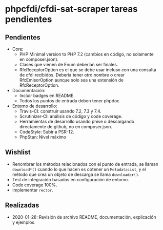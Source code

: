 # phpcfdi/cfdi-sat-scraper tareas pendientes

## Pendientes

- Core:
    - PHP Minimal version to PHP 7.2 (cambios en código, no solamente en composer.json).
    - Clases que vienen de Enum deberían ser finales.
    - RfcReceptorOption es el que se debe usar incluso con una consulta de cfdi recibidos.
      Debería tener otro nombre o crear RfcEmisorOption aunque solo sea una extensión de RfcReceptorOption.
- Documentación:
    - Incluir badges en README.
    - Todos los puntos de entrada deben tener phpdoc.
- Entorno de desarrollo:
    - Travis-CI: construir usando 7.2, 7.3 y 7.4.
    - Scrutinizer-CI: análisis de código y code coverage.
    - Herramientas de desarrollo usando phive o descargando directamente de github, no en composer.json.
    - CodeStyle: Subir a PSR-12.
    - PhpStan: Nivel máximo

## Wishlist

- Renombrar los métodos relacionados con el punto de entrada, se llaman `download*()` cuando lo que hacen es
  obtener un `MetadataList`, y el método que crea un objeto de descarga se llama `downloader()`.
- Test de integración basados en configuración de entorno.
- Code coverage 100%.
- Implementar `rector`.

## Realizadas

- 2020-01-28: Revisión de archivo README, documentación, explicación y ejemplos.

